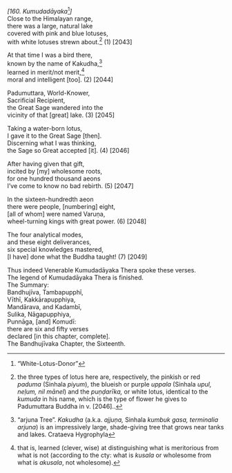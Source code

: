 *\[160. Kumudadāyaka*[^1]*\]*  
Close to the Himalayan range,  
there was a large, natural lake  
covered with pink and blue lotuses,  
with white lotuses strewn about.[^2] (1) \[2043\]

At that time I was a bird there,  
known by the name of Kakudha,[^3]  
learned in merit/not merit,[^4]  
moral and intelligent \[too\]. (2) \[2044\]

Padumuttara, World-Knower,  
Sacrificial Recipient,  
the Great Sage wandered into the  
vicinity of that \[great\] lake. (3) \[2045\]

Taking a water-born lotus,  
I gave it to the Great Sage \[then\].  
Discerning what I was thinking,  
the Sage so Great accepted \[it\]. (4) \[2046\]

After having given that gift,  
incited by \[my\] wholesome roots,  
for one hundred thousand aeons  
I’ve come to know no bad rebirth. (5) \[2047\]

In the sixteen-hundredth aeon  
there were people, \[numbering\] eight,  
\[all of whom\] were named Varuṇa,  
wheel-turning kings with great power. (6) \[2048\]

The four analytical modes,  
and these eight deliverances,  
six special knowledges mastered,  
\[I have\] done what the Buddha taught! (7) \[2049\]

Thus indeed Venerable Kumudadāyaka Thera spoke these verses.  
The legend of Kumudadāyaka Thera is finished.  
The Summary:  
Bandhujīva, Tambapupphī,  
Vīthī, Kakkārapupphiya,  
Mandārava, and Kadambī,  
Sulika, Nāgapupphiya,  
Punnāga, \[and\] Komudī:  
there are six and fifty verses  
declared \[in this chapter, complete\].  
The Bandhujīvaka Chapter, the Sixteenth.

[^1]: “White-Lotus-Donor”

[^2]: the three types of lotus here are, respectively, the pinkish or
    red *paduma* (Sinhala *piyum*), the blueish or purple *uppala*
    (Sinhala *upul, neḷum, nil mānel*) and the *puṇḍarīka,* or white
    lotus, identical to the *kumuda* in his name, which is the type of
    flower he gives to Padumuttara Buddha in v. \[2046\]..

[^3]: “arjuna Tree”. *Kakudha* (a.k.a. *ajjuṇa,* Sinhala *kumbuk gasa,
    terminalia arjuna*) is an impressively large, shade-giving tree that
    grows near tanks and lakes. Crataeva Hygrophyla

[^4]: that is, learned (clever, wise) at distinguishing what is
    meritorious from what is not (according to the cty: what is *kusala*
    or wholesome from what is *akusala*, not wholesome).
